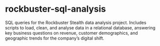 # rockbuster-sql-analysis
SQL queries for the Rockbuster Stealth data analysis project. Includes scripts to load, clean, and analyse data in a relational database, answering key business questions on revenue, customer demographics, and geographic trends for the company’s digital shift.
